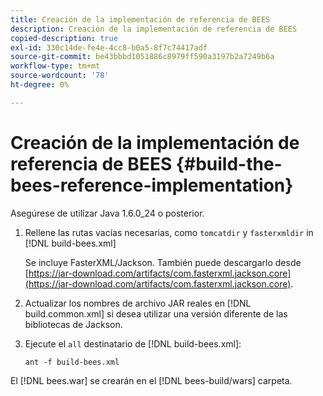 ```yaml
---
title: Creación de la implementación de referencia de BEES
description: Creación de la implementación de referencia de BEES
copied-description: true
exl-id: 330c14de-fe4e-4cc8-b0a5-8f7c74417adf
source-git-commit: be43bbbd1051886c8979ff590a3197b2a7249b6a
workflow-type: tm+mt
source-wordcount: '78'
ht-degree: 0%

---
```


# Creación de la implementación de referencia de BEES {#build-the-bees-reference-implementation}

Asegúrese de utilizar Java 1.6.0_24 o posterior.
1. Rellene las rutas vacías necesarias, como `tomcatdir` y `fasterxmldir` in [!DNL build-bees.xml]

   Se incluye FasterXML/Jackson. También puede descargarlo desde [https://jar-download.com/artifacts/com.fasterxml.jackson.core](https://jar-download.com/artifacts/com.fasterxml.jackson.core).
1. Actualizar los nombres de archivo JAR reales en [!DNL build.common.xml] si desea utilizar una versión diferente de las bibliotecas de Jackson.
1. Ejecute el `all` destinatario de [!DNL build-bees.xml]:

   ```
   ant -f build-bees.xml
   ```

El [!DNL bees.war] se crearán en el [!DNL bees-build/wars] carpeta.
